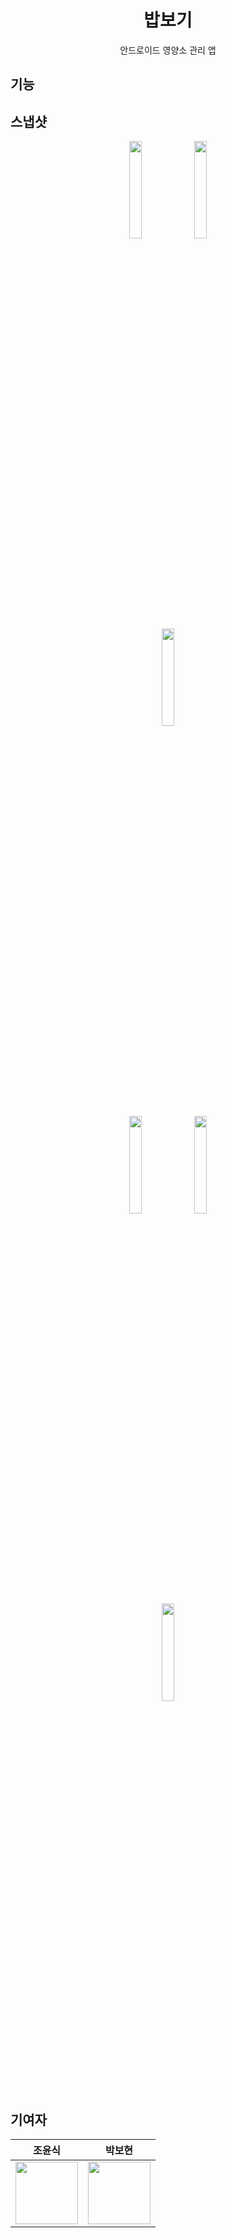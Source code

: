 <div align=center>
  <h1>밥보기</h1>
  <div>안드로이드 영양소 관리 앱</div>
</div>

<h2>기능</h2>

## 스냅샷

<div align=center>
  <img src="https://github.com/CHOYUNSIG/babbogi/assets/61886049/ecf40968-f386-4e7e-9720-efa1f5f8f924" width=20%/>
  <img src="https://github.com/CHOYUNSIG/babbogi/assets/61886049/e5ed0095-f819-44b9-b228-00984ddd6372" width=20%/>
</div>
<div align=center>
  <img src="https://github.com/CHOYUNSIG/babbogi/assets/61886049/e7eb1dd1-a237-4b69-801e-3ce9b3f7cd7c" width=20%/>
</div>
<div align=center>
  <img src="https://github.com/CHOYUNSIG/babbogi/assets/61886049/340be0d2-9373-4a1c-b2d6-461bdbc08bdb" width=20%/>
  <img src="https://github.com/CHOYUNSIG/babbogi/assets/61886049/8f00f9ee-b8c4-429d-8695-fe9a6fb60b17" width=20%/>
</div>
<div align=center>
  <img src="https://github.com/CHOYUNSIG/babbogi/assets/61886049/ad4d6fbd-db0e-424c-afcc-357e63f6853b" width=20%/>
</div>

## 기여자

|조윤식|박보현|
|-|-|
|<a href="https://github.com/CHOYUNSIG"><img src="https://avatars.githubusercontent.com/u/61886049?v=4" width="100px"/></a>|<a href="https://github.com/HIROKIPark"><img src="https://avatars.githubusercontent.com/u/99084610?v=4" width="100px"/></a>|
